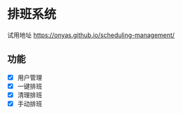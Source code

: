 # 排班系统

试用地址 https://onyas.github.io/scheduling-management/

## 功能
- [x] 用户管理
- [x] 一键排班
- [x] 清理排班
- [x] 手动排班
